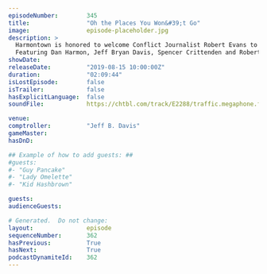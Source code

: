```yaml
---
episodeNumber:        345
title:                "Oh the Places You Won&#39;t Go"
image:                episode-placeholder.jpg
description: >
  Harmontown is honored to welcome Conflict Journalist Robert Evans to the show. With topics ranging from Syria to 8chan, Robert has done all the homework, and takes us through, with stunning detail, the conflicts that will define the era we live in. 
  Featuring Dan Harmon, Jeff Bryan Davis, Spencer Crittenden and Robert Evans.
showDate:             
releaseDate:          "2019-08-15 10:00:00Z"
duration:             "02:09:44"
isLostEpisode:        false
isTrailer:            false
hasExplicitLanguage:  false
soundFile:            https://chtbl.com/track/E2288/traffic.megaphone.fm/STA9433274980.mp3?updated=1596576719

venue:                
comptroller:          "Jeff B. Davis"
gameMaster:           
hasDnD:               

## Example of how to add guests: ##
#guests:
#- "Guy Pancake"
#- "Lady Omelette"
#- "Kid Hashbrown"

guests:
audienceGuests:

# Generated.  Do not change:
layout:               episode
sequenceNumber:       362
hasPrevious:          True
hasNext:              True
podcastDynamiteId:    362
---
```


<!-- The episode description will be rendered here -->
<!-- Add your content below here -->

